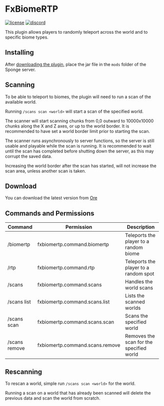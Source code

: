 # FxBiomeRTP
[![license](https://img.shields.io/github/license/BrendonCurmi/FxBiomeRTP)](https://github.com/BrendonCurmi/FxBiomeRTP/blob/master/LICENSE)
[![discord](https://discordapp.com/api/guilds/699764448155533404/widget.png)](https://discord.gg/VFNTycm)

This plugin allows players to randomly teleport across the world and to specific biome types.

## Installing
After [downloading the plugin](#download), place the jar file in the `mods` folder of the Sponge server.

## Scanning
To be able to teleport to biomes, the plugin will need to run a scan of the available world.

Running `/scans scan <world>` will start a scan of the specified world.

The scanner will start scanning chunks from 0,0 outward to 10000x10000 chunks along the X and Z axes, or up to the
world border. It is recommended to have set a world border limit prior to starting the scan.

The scanner runs asynchronously to server functions, so the server is still usable and playable while the scan is running.
It is recommended to wait until the scan has completed before shutting down the server, as this may corrupt the saved data.

Increasing the world border after the scan has started, will not increase the scan area, unless another scan is taken.

## Download
You can download the latest version from [Ore](https://ore.spongepowered.org/FusionDev/FxBiomeRTP)

## Commands and Permissions
| Command       | Permission                      | Description                              |
|---------------|---------------------------------|------------------------------------------|
| /biomertp     | fxbiomertp.command.biomertp     | Teleports the player to a random biome   |
| /rtp          | fxbiomertp.command.rtp          | Teleports the player to a random spot    |
| /scans        | fxbiomertp.command.scans        | Handles the world scans                  |
| /scans list   | fxbiomertp.command.scans.list   | Lists the scanned worlds                 |
| /scans scan   | fxbiomertp.command.scans.scan   | Scans the specified world                |
| /scans remove | fxbiomertp.command.scans.remove | Removes the scan for the specified world |

## Rescanning
To rescan a world, simple run `/scans scan <world>` for the world.

Running a scan on a world that has already been scanned will delete the previous data and scan the world from scratch.

